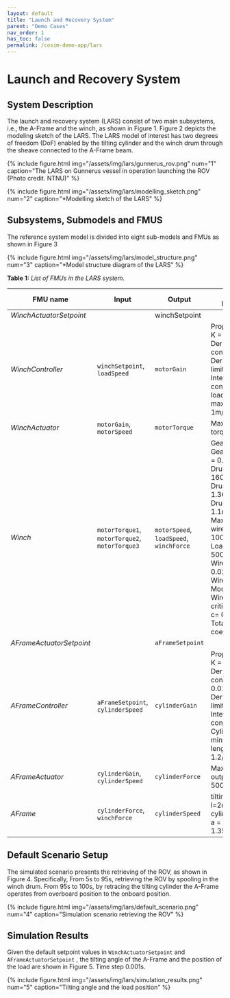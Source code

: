 ```yaml
---
layout: default
title: "Launch and Recovery System"
parent: "Demo Cases"
nav_order: 1
has_toc: false
permalink: /cosim-demo-app/lars
---
```


# Launch and Recovery System

## System Description

The launch and recovery system (LARS) consist of two main subsystems, i.e., the A-Frame and the winch, as shown in Figure 1. Figure 2 depicts the modeling sketch of the LARS. The LARS model of interest has two degrees of freedom (DoF) enabled by the tilting cylinder and the winch drum through the sheave connected to the A-Frame beam.

{%
    include figure.html img="/assets/img/lars/gunnerus_rov.png"
    num="1"
    caption="The LARS on Gunnerus vessel in operation launching the ROV (Photo credit. NTNU)"
%}

{%
    include figure.html img="/assets/img/lars/modelling_sketch.png"
    num="2"
    caption="*Modelling sketch of the LARS"
%}

## Subsystems, Submodels and FMUS

The reference system model is divided into  eight sub-models and FMUs as shown in Figure 3

{%
    include figure.html img="/assets/img/lars/model_structure.png"
    num="3"
    caption="*Model structure diagram  of the LARS"
%}

**Table 1:** *List of FMUs in the LARS system.*

| FMU name                | Input | Output | Default Parameters |
| ----------------------- | ----- |------- | ------------------ |
| *WinchActuatorSetpoint*                  | | winchSetpoint | |
| *WinchController*           | `winchSetpoint`, `loadSpeed`| `motorGain` | Proportional gain K = 10.<br/>  Derivative time constant Td = 0.1.<br/>  Derivative gain limitation N = 10.<br/>  Integral time constant Ti = 0.1. <br/> loadDepth_min max/init length 1m/1000m,/200m |
| *WinchActuator*    | `motorGain`, `motorSpeed`  | `motorTorque` | Max motor output torque T = 10kNm  |
| *Winch*          | `motorTorque1`, `motorTorque2`, `motorTorque3` | `motorSpeed`, `loadSpeed`, `winchForce` | Gear ratio r = 141<br/> Gear efficiency e = 0.925<br/>  Drum inertia i = 1600kgm^2<br/>   Drum diameter d = 1.36m<br/>  Drum width B = 1.1m<br/>  Max wire length wireLmax = 1000m<br/>  Load mass m = 500kg<br/>  Wire diameter D= 0.02m<br/>  Wire Young's Modulus E = 85e9<br/>  Wire damping critical coefficient  c= 0.5<br/>  Total friction coefficient r = 1  |
| *AFrameActuatorSetpoint*          | | `aFrameSetpoint` | |
| *AFrameController*                 | `aFrameSetpoint`, `cylinderSpeed`  | `cylinderGain` | Proportional gain K = 2<br/> Derivative time constant Td = 0.01<br/> Derivative gain limitation N = 10<br/> Integral time constant Ti = 0.01<br/> Cylinder min/max/init length 1.2/1.7/1.7m |
| *AFrameActuator*                 | `cylinderGain`, `cylinderSpeed`  | `cylinderForce`  | Max cylinder output force F = 5000kN |
| *AFrame*                 |  `cylinderForce`, `winchForce` | `cylinderSpeed`  | tilting leg length l=2m<br/> cylinder positions a = 0.46m, b = 1.3572m  |

## Default Scenario Setup

The simulated scenario presents the retrieving of the ROV, as shown in Figure 4. Specifically, From 5s to 95s, retrieving the ROV by spooling in the winch drum.  From 95s to 100s, by retracing the tilting cylinder the A-Frame operates from overboard position to the onboard position.

{%
    include figure.html img="/assets/img/lars/default_scenario.png"
    num="4"
    caption="Simulation scenario retrieving the ROV"
%}

## Simulation Results

Given the default setpoint values in `WinchActuatorSetpoint` and `AFrameActuatorSetpoint` , the tilting angle of the A-Frame and the position of the load are shown in Figure 5. Time step 0.001s.

{%
    include figure.html img="/assets/img/lars/simulation_results.png"
    num="5"
    caption="Tilting angle and the load position"
%}
